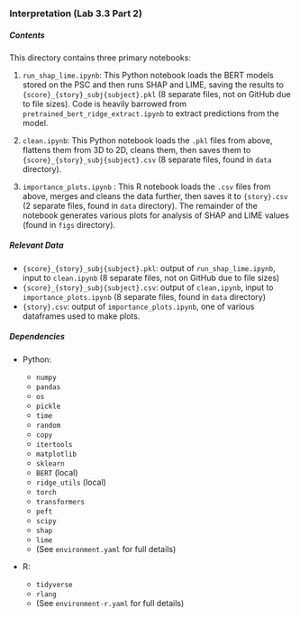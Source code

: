 ### Interpretation (Lab 3.3 Part 2)

##### Contents
This directory contains three primary notebooks:

1. `run_shap_lime.ipynb`: This Python notebook loads the BERT models stored on the PSC and then runs SHAP and LIME, saving the results to `{score}_{story}_subj{subject}.pkl` (8 separate files, not on GitHub due to file sizes). Code is heavily barrowed from `pretrained_bert_ridge_extract.ipynb` to extract predictions from the model.

2. `clean.ipynb`: This Python notebook loads the `.pkl` files from above, flattens them from 3D to 2D, cleans them, then saves them to `{score}_{story}_subj{subject}.csv` (8 separate files, found in `data` directory).

3. `importance_plots.ipynb` : This R notebook loads the `.csv` files from above, merges and cleans the data further, then saves it to `{story}.csv` (2 separate files, found in `data` directory). The remainder of the notebook generates various plots for analysis of SHAP and LIME values (found in `figs` directory).


##### Relevant Data

- `{score}_{story}_subj{subject}.pkl`: output of `run_shap_lime.ipynb`, input to `clean.ipynb` (8 separate files, not on GitHub due to file sizes)
- `{score}_{story}_subj{subject}.csv`: output of `clean,ipynb`, input to `importance_plots.ipynb` (8 separate files, found in `data` directory)
- `{story}.csv`: output of `importance_plots.ipynb`, one of various dataframes used to make plots.

##### Dependencies

- Python: 
  - `numpy`
  - `pandas`
  - `os`
  - `pickle`
  - `time`
  - `random`
  - `copy`
  - `itertools`
  - `matplotlib`
  - `sklearn`
  - `BERT` (local)
  - `ridge_utils` (local)
  - `torch`
  - `transformers`
  - `peft`
  - `scipy`
  - `shap`
  - `lime`
  - (See `environment.yaml` for full details)

 
- R: 
  - `tidyverse`
  - `rlang`
  - (See `environment-r.yaml` for full details)
